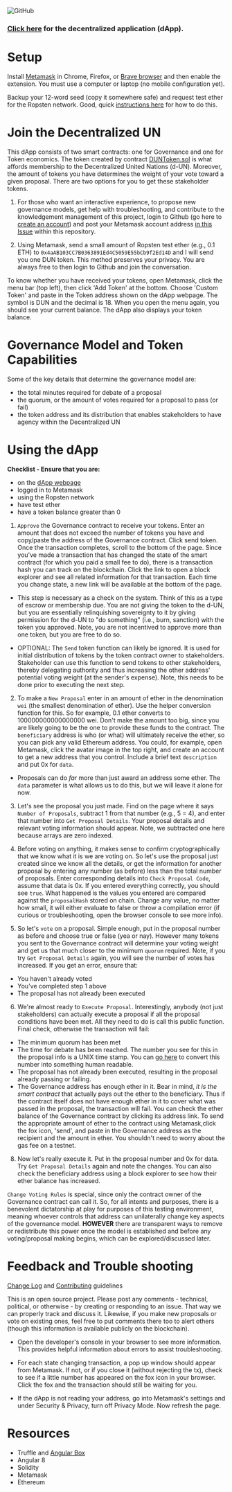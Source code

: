 ![GitHub](https://img.shields.io/github/license/FugueWeb/dapp-dun)

### [Click here](https://fugueweb.com/dev/dun) for the decentralized application (dApp).

# Setup

Install [Metamask](https://metamask.io/) in Chrome, Firefox, or [Brave browser](https://brave.com/) and then enable the extension. You must use a computer or laptop (no mobile configuration yet).

Backup your 12-word seed (copy it somewhere safe) and request test ether for the Ropsten network. Good, quick [instructions here](https://blog.bankex.org/how-to-buy-ethereum-using-metamask-ccea0703daec) for how to do this. 

# Join the Decentralized UN

This dApp consists of two smart contracts: one for Governance and one for Token economics. The token created by contract [DUNToken.sol](https://ropsten.etherscan.io/address/0x4aAB103CC7B0363891Ed4C5059E55bCb9f2Ed14D) is what affords membership to the Decentralized United Nations (d-UN). Moreover, the amount of tokens you have determines the weight of your vote toward a given proposal. There are two options for you to get these stakeholder tokens.

1. For those who want an interactive experience, to propose new governance models, get help with troubleshooting, and contribute to the knowledgement management of this project, login to Github (go here to [create an account](https://github.com/join)) and post your Metamask account address [in this Issue](https://github.com/fuguefoundation/dapp-dun/issues/1) within this repository.

2. Using Metamask, send a small amount of Ropsten test ether (e.g., 0.1 ETH) to `0x4aAB103CC7B0363891Ed4C5059E55bCb9f2Ed14D` and I will send you one DUN token. This method preserves your privacy. You are always free to then login to Github and join the conversation.

To know whether you have received your tokens, open Metamask, click the menu bar (top left), then click 'Add Token' at the bottom. Choose 'Custom Token' and paste in the Token address shown on the dApp webpage. The symbol is DUN and the decimal is 18. When you open the menu again, you should see your current balance. The dApp also displays your token balance.

# Governance Model and Token Capabilities

Some of the key details that determine the governance model are:
* the total minutes required for debate of a proposal
* the quorum, or the amount of votes required for a proposal to pass (or fail)
* the token address and its distribution that enables stakeholders to have agency within the Decentralized UN

# Using the dApp

**Checklist - Ensure that you are:** 
* on the [dApp webpage](https://fugueweb.com/dev/dun)
* logged in to Metamask
* using the Ropsten network
* have test ether
* have a token balance greater than 0

1. `Approve` the Governance contract to receive your tokens. Enter an amount that does not exceed the number of tokens you have and copy/paste the address of the Governance contract. Click send token. Once the transaction completes, scroll to the bottom of the page. Since you've made a transaction that has changed the state of the smart contract (for which you paid a small fee to do), there is a transaction hash you can track on the blockchain. Click the link to open a block explorer and see all related information for that transaction. Each time you change state, a new link will be available at the bottom of the page.

* This step is necessary as a check on the system. Think of this as a type of escrow or membership due. You are not giving the token to the d-UN, but you are essentially relinquishing sovereignty to it by giving permission for the d-UN to "do something" (i.e., burn, sanction) with the token you approved. Note, you are not incentived to approve more than one token, but you are free to do so.

* OPTIONAL: The `Send` token function can likely be ignored. It is used for initial distribution of tokens by the token contract owner to stakeholders. Stakeholder can use this function to send tokens to other stakeholders, thereby delegating authority and thus increasing the other address' potential voting weight (at the sender's expense). Note, this needs to be done prior to executing the next step.

2. To make a `New Proposal` enter in an amount of ether in the denomination `wei` (the smallest denomination of ether). Use the helper conversion function for this. So for example, 0.1 ether converts to 100000000000000000 wei. Don't make the amount too big, since you are likely going to be the one to provide these funds to the contract. The `beneficiary` address is who (or what) will ultimately receive the ether, so you can pick any valid Ethereum address. You could, for example, open Metamask, click the avatar image in the top right, and create an account to get a new address that you control. Include a brief text `description` and put 0x for `data`.

* Proposals can do *far* more than just award an address some ether. The `data` parameter is what allows us to do this, but we will leave it alone for now.

3. Let's see the proposal you just made. Find on the page where it says `Number of Proposals`, subtract 1 from that number (e.g., 5 = 4), and enter that number into `Get Proposal Details`. Your proposal details and relevant voting information should appear. Note, we subtracted one here because arrays are zero indexed.

4. Before voting on anything, it makes sense to confirm cryptographically that we know what it is we are voting on. So let's use the proposal just created since we know all the details, or get the information for another proposal by entering any number (as before) less than the total number of proposals. Enter corresponding details into `Check Proposal Code`, assume that data is 0x. If you entered everything correctly, you should see `true`. What happened is the values you entered are compared against the `proposalHash` stored on chain. Change any value, no matter how small, it will either evaluate to false or throw a compilation error (if curious or troubleshooting, open the browser console to see more info).

5. So let's `vote` on a proposal. Simple enough, put in the proposal number as before and choose true or false (yea or nay). However many tokens you sent to the Governance contract will determine your voting weight and get us that much closer to the minimum `quorum` required. Note, if you try `Get Proposal Details` again, you will see the number of votes has increased. If you get an error, ensure that:
* You haven't already voted
* You've completed step 1 above
* The proposal has not already been executed

6. We're almost ready to `Execute Proposal`. Interestingly, anybody (not just stakeholders) can actually execute a proposal if all the proposal conditions have been met. All they need to do is call this public function. Final check, otherwise the transaction will fail:
* The minimum quorum has been met
* The time for debate has been reached. The number you see for this in the proposal info is a UNIX time stamp. You can [go here](https://www.unixtimestamp.com/) to convert this number into something human readable.
* The proposal has not already been executed, resulting in the proposal already passing or failing.
* The Governance address has enough ether in it. Bear in mind, *it is the smart contract* that actually pays out the ether to the beneficiary. Thus if the contract itself does not have enough ether in it to cover what was passed in the proposal, the transaction will fail. You can check the ether balance of the Governance contract by clicking its address link. To send the appropriate amount of ether to the contract using Metamask,click the fox icon, 'send', and paste in the Governance address as the recipient and the amount in ether. You shouldn't need to worry about the gas fee on a testnet.

8. Now let's really execute it. Put in the proposal number and 0x for data. Try `Get Proposal Details` again and note the changes. You can also check the beneficiary address using a block explorer to see how their ether balance has increased.

`Change Voting Rules` is special, since only the contract owner of the Governance contract can call it. So, for all intents and purposes, there is a benevolent dictatorship at play for purposes of this testing environment, meaning whoever controls that address can unilaterally change key aspects of the governance model. **HOWEVER** there are transparent ways to remove or redistribute this power once the model is established and before any voting/proposal making begins, which can be explored/discussed later.

# Feedback and Trouble shooting 

[Change Log](https://github.com/FugueWeb/dapp-dun/blob/master/.github/CHANGELOG.md) and [Contributing](https://github.com/FugueWeb/dapp-dun/blob/master/.github/CONTRIBUTING.md) guidelines

This is an open source project. Please post any comments - technical, political, or otherwise - by creating or responding to an issue. That way we can properly track and discuss it. Likewise, if you make new proposals or vote on existing ones, feel free to put comments there too to alert others (though this information is available publicly on the blockchain).

* Open the developer's console in your browser to see more information. This provides helpful information about errors to assist troubleshooting.

* For each state changing transaction, a pop up window should appear from Metamask. If not, or if you close it (without rejecting the tx), check to see if a little number has appeared on the fox icon in your browser. Click the fox and the transaction should still be waiting for you.

* If the dApp is not reading your address, go into Metamask's settings and under Security & Privacy, turn off Privacy Mode. Now refresh the page. 

# Resources

* Truffle and [Angular Box](https://truffleframework.com/boxes/angular-truffle-box)
* Angular 8
* Solidity
* Metamask
* Ethereum

